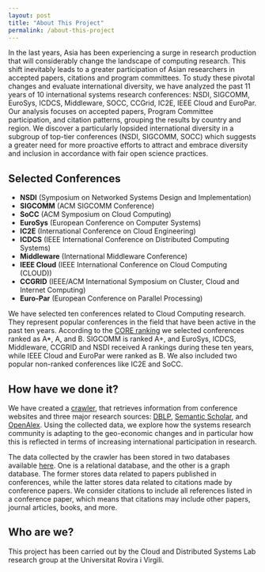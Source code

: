 ```yaml
---
layout: post
title: "About This Project"
permalink: /about-this-project
---
```


 In the last years, Asia has been experiencing a surge in research production that will considerably change the landscape of computing research. This shift inevitably leads to a greater participation of Asian researchers in accepted papers, citations and program committees. To study these pivotal changes and evaluate international diversity, we have analyzed the past 11 years of 10 international systems research conferences: NSDI, SIGCOMM, EuroSys, ICDCS, Middleware, SOCC, CCGrid, IC2E, IEEE Cloud and EuroPar. Our analysis focuses on accepted papers, Program Committee participation, and citation patterns, grouping the results by country and region. We discover a particularly lopsided international diversity in a subgroup of top-tier conferences (NSDI, SIGCOMM, SOCC) which suggests a greater need for more proactive efforts to attract and embrace diversity and inclusion in accordance with fair open science practices.

## Selected Conferences

- **NSDI** (Symposium on Networked Systems Design and Implementation)
- **SIGCOMM** (ACM SIGCOMM Conference)
- **SoCC** (ACM Symposium on Cloud Computing)
- **EuroSys** (European Conference on Computer Systems)
- **IC2E** (International Conference on Cloud Engineering)
- **ICDCS** (IEEE International Conference on Distributed Computing Systems)
- **Middleware** (International Middleware Conference)
- **IEEE Cloud** (IEEE International Conference on Cloud Computing (CLOUD))
- **CCGRID** (IEEE/ACM International Symposium on Cluster, Cloud and Internet Computing)
- **Euro-Par** (European Conference on Parallel Processing)

We have selected ten conferences related to Cloud Computing research. They represent popular conferences in the field that have been active in the past ten years. According to the [CORE ranking](https://portal.core.edu.au/conf-ranks/) we selected conferences ranked as A*, A, and B. SIGCOMM is ranked A+, and EuroSys, ICDCS, Middleware, CCGRID and NSDI received A rankings during these ten years, while IEEE Cloud and EuroPar were ranked as B. We also included two popular non-ranked conferences like IC2E and SoCC.

## How have we done it?

We have created a [crawler](https://github.com/Marina-LA/Conference-Data-Crawler),  that retrieves information from conference websites and three major research sources: [DBLP](https://dblp.org/), [Semantic Scholar](https://www.semanticscholar.org/), and [OpenAlex](https://openalex.org/). Using the collected data, we explore how the systems research community is adapting to the geo-economic changes and in particular how this is reflected in terms of increasing international participation in research.

The data collected by the crawler has been stored in two databases available [here](https://github.com/Marina-LA/ConferenceData). One is a relational database, and the other is a graph database. The former stores data related to papers published in conferences, while the latter stores data related to citations made by conference papers. We consider citations to include all references listed in a conference paper, which means that citations may include other papers, journal articles, books, and more.

## Who are we?

This project has been carried out by the Cloud and Distributed Systems Lab research group at the Universitat Rovira i Virgili.
